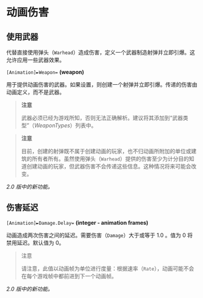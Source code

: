 # 动画伤害

## 使用武器

代替直接使用弹头（`Warhead`）造成伤害，定义一个武器制造射弹并立即引爆。这允许应用一些武器效果。

`[Animation]►Weapon=` **(weapon)**

​	用于提供动画伤害的武器。如果设置，则创建一个射弹并立即引爆。传递的伤害由动画定义，而不是武器。

> **注意**
>
> 武器必须已经为游戏所知，否则无法正确解析。建议将其添加到“武器类型”（*WeaponTypes*）列表中。

> **注意**
>
> 目前，创建的射弹既不属于创建动画的玩家，也不归动画所附加的单位或建筑的所有者所有。虽然使用弹头（`Warhead`）提供的伤害至少为计分目的知道创建动画的玩家，但武器伤害不会传递这些信息。这种情况将来可能会改变。

*2.0 版中的新功能。*



## 伤害延迟

`[Animation]►Damage.Delay=` **(integer - animation frames)**

​	动画造成两次伤害之间的延迟。需要伤害（`Damage`）大于或等于 1.0 。值为 0 将禁用延迟。默认值为 0。

> 注意
>
> 请注意，此值以动画帧为单位进行度量：根据速率（`Rate`），动画可能不会在每个游戏帧中都前进到下一个动画帧。

*2.0 版中的新功能。*



